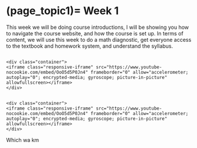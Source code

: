(page_topic1)=
Week 1
=======================

This week we will be doing course introductions, I will be showing you how to navigate the course website, and how the course is set up. 
In terms of content, we will use this week to do a math diagnostic, get everyone access to the textbook and homework system, and understand the syllabus.

```{dropdown} <label><input type="checkbox" id="video1-1" class="box"> **Video 1.1: Introduction from Dr. Shini Somara (4:05)** </input></label> 

<div class="container">
<iframe class="responsive-iframe" src="https://www.youtube-nocookie.com/embed/OoO5d5P0Jn4" frameborder="0" allow="accelerometer; autoplay="0"; encrypted-media; gyroscope; picture-in-picture" allowfullscreen></iframe>
</div>

```

```{dropdown} <label><input type="checkbox" id="video1-2" class="box"> **Video 1.1: Introduction from Dr. Shini Somara (4:05)** </input></label> 

<div class="container">
<iframe class="responsive-iframe" src="https://www.youtube-nocookie.com/embed/OoO5d5P0Jn4" frameborder="0" allow="accelerometer; autoplay="0"; encrypted-media; gyroscope; picture-in-picture" allowfullscreen></iframe>
</div>

```

Which wa
km